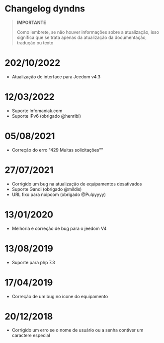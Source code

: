 # Changelog dyndns

>**IMPORTANTE**
>
>Como lembrete, se não houver informações sobre a atualização, isso significa que se trata apenas da atualização da documentação, tradução ou texto

# 202/10/2022

- Atualização de interface para Jeedom v4.3

# 12/03/2022

- Suporte Infomaniak.com
- Suporte IPv6 (obrigado @henribi)

# 05/08/2021

- Correção do erro "429 Muitas solicitações""

# 27/07/2021

- Corrigido um bug na atualização de equipamentos desativados
- Suporte Gandi (obrigado @mildis)
- URL fixo para noipcom (obrigado @Pulpyyyy)

# 13/01/2020

- Melhoria e correção de bug para o jeedom V4

# 13/08/2019

- Suporte para php 7.3

# 17/04/2019

- Correção de um bug no ícone do equipamento

# 20/12/2018

- Corrigido um erro se o nome de usuário ou a senha contiver um caractere especial
